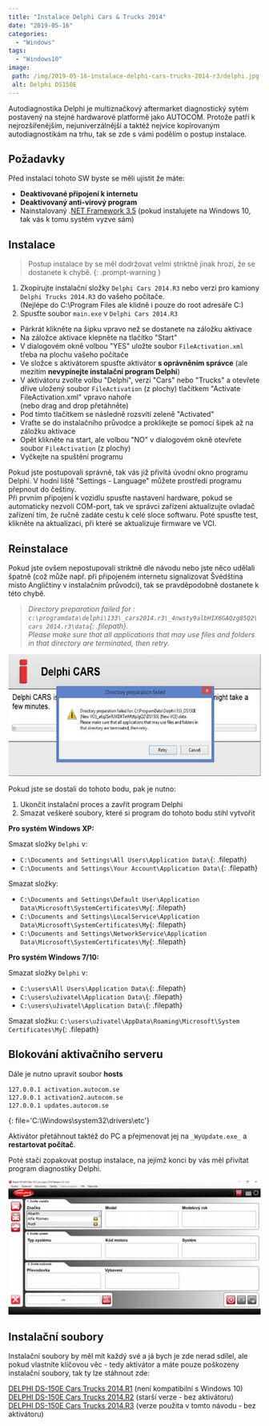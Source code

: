```yaml
---
title: "Instalace Delphi Cars & Trucks 2014"
date: "2019-05-16"
categories: 
  - "Windows"
tags: 
  - "Windows10"
image: 
 path: /img/2019-05-16-instalace-delphi-cars-trucks-2014-r3/delphi.jpg
 alt: Delphi DS150E
---
```


Autodiagnostika Delphi je multiznačkový aftermarket diagnostický sytém postavený na stejné hardwarové platformě jako AUTOCOM. Protože patří k nejrozšířenějším, nejuniverzálnější a taktéž nejvíce kopírovaným autodiagnostikám na trhu, tak se zde s vámi podělím o postup instalace.

## Požadavky

Před instalací tohoto SW byste se měli ujistit že máte:

- **Deaktivované připojení k internetu**
- **Deaktivovaný anti-virový program**
- Nainstalovaný .[NET Framework 3.5](https://www.microsoft.com/cs-cz/download/details.aspx?id=25150) (pokud instalujete na Windows 10, tak vás k tomu systém vyzve sám)

## Instalace

> Postup instalace by se měl dodržovat velmi striktně jinak hrozí, že se dostanete k chybě.
{: .prompt-warning }

1. Zkopírujte instalační složky `Delphi Cars 2014.R3` nebo verzi pro kamiony `Delphi Trucks 2014.R3` do vašeho počítače.  
    (Nejlépe do C:\Program Files ale klidně i pouze do root adresáře C:\)
2. Spusťte soubor `main.exe` v `Delphi Cars 2014.R3`

- Párkrát klikněte na šipku vpravo než se dostanete na záložku aktivace
- Na záložce aktivace klepněte na tlačítko "Start"
- V dialogovém okně volbou "YES" uložte soubor `FileActivation.xml` třeba na plochu vašeho počítače
- Ve složce s aktivátorem spusťte aktivátor **s oprávněním správce** (ale mezitím **nevypínejte instalační program Delphi**)
- V aktivátoru zvolte volbu "Delphi", verzi "Cars" nebo "Trucks" a otevřete dříve uložený soubor `FileActivation` (z plochy) tlačítkem "Activate FileActivation.xml" vpravo nahoře  
    (nebo drag and drop přetáhněte)
- Pod tímto tlačítkem se následně rozsvítí zeleně "Activated"
- Vraťte se do instalačního průvodce a proklikejte se pomocí šipek až na záložku aktivace
- Opět klikněte na start, ale volbou "NO" v dialogovém okně otevřete soubor `FileActivation` (z plochy)
- Vyčkejte na spuštění programu

Pokud jste postupovali správně, tak vás již přivítá úvodní okno programu Delphi. V hodní liště "Settings - Language" můžete prostředí programu přepnout do češtiny.  
Při prvním připojení k vozidlu spusťte nastavení hardware, pokud se automaticky nezvolí COM-port, tak ve správci zařízení aktualizujte ovladač zařízení tím, že ručně zadáte cestu k celé sloce softwaru. Poté spusťte test, klikněte na aktualizaci, při které se aktualizuje firmware ve VCI.

## Reinstalace

Pokud jste ovšem nepostupovali striktně dle návodu nebo jste něco udělali špatně (což může např. při připojeném internetu signalizovat Švédština místo Angličtiny v instalačním průvodci), tak se pravděpodobně dostanete k této chybě.

> _Directory preparation failed for : `c:\programdata\delphi\133\_cars2014.r3\_4nwsty9albHIX6GAQzg85Q2\cars 2014.r3\data`{: .filepath}._  
> _Please make sure that all applications that may use files and folders in that directory are terminated, then retry._

![error](/img/2019-05-16-instalace-delphi-cars-trucks-2014-r3/errror.jpg)

Pokud jste se dostali do tohoto bodu, pak je nutno:

1. Ukončit instalační proces a zavřít program Delphi
2. Smazat veškeré soubory, které si program do tohoto bodu stihl vytvořit

**Pro systém Windows XP:**

Smazat složky `Delphi` v:

- `C:\Documents and Settings\All Users\Application Data\`{: .filepath}
- `C:\Documents and Settings\Your Account\Application Data\`{: .filepath}

Smazat složky:

- `C:\Documents and Settings\Default User\Application Data\Microsoft\SystemCertificates\My`{: .filepath}
- `C:\Documents and Settings\LocalService\Application Data\Microsoft\SystemCertificates\My`{: .filepath}
- `C:\Documents and Settings\NetworkService\Application Data\Microsoft\SystemCertificates\My`{: .filepath}

**Pro systém Windows 7/10:**

Smazat složky `Delphi` v:

- `C:\users\All Users\Application Data\`{: .filepath}
- `C:\users\uživatel\Application Data\`{: .filepath}
- `C:\users\uživatel\Application Data\`{: .filepath}

Smazat složku: `C:\users\uživatel\AppData\Roaming\Microsoft\System Certificates\My`{: .filepath}

## Blokování aktivačního serveru

Dále je nutno upravit soubor **hosts**

```plaintext
127.0.0.1 activation.autocom.se
127.0.0.1 activation2.autocom.se
127.0.0.1 updates.autocom.se
```

{: file='C:\Windows\system32\drivers\etc'}

Aktivátor přetáhnout taktéž do PC a přejmenovat jej na `_WyUpdate.exe_` a **restartovat počítač**.

Poté stačí zopakovat postup instalace, na jejímž konci by vás měl přivítat program diagnostiky Delphi.

![ds150e](/img/2019-05-16-instalace-delphi-cars-trucks-2014-r3/ds150e.png)

## Instalační soubory

Instalační soubory by měl mít každý své a já bych je zde nerad sdílel, ale pokud vlastníte klíčovou věc - tedy aktivátor a máte pouze poškozeny instalační soubory, tak ty lze stáhnout zde:

[DELPHI DS-150E Cars Trucks 2014.R1](https://uloz.to/!kiLNAfS4V0wa/delphi-ds-150e-cars-trucks-2014-r1) (není kompatibilní s Windows 10)  
[DELPHI DS-150E Cars Trucks 2014.R2](https://www.ulozto.cz/!fT3Z9EMrQ/delphi-ds-150e-cars-trucks-2014-r2-rar) (starší verze - bez aktivátoru)  
[DELPHI DS-150E Cars Trucks 2014.R3](https://uloz.to/!biLXCfR6Vove/delphi-ds-150e-cars-trucks-2014-r3-7z) (verze použita v tomto návodu - bez aktivátoru)
